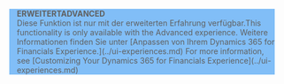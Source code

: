 <blockquote STYLE="background: #81BEF7;border-left:None"><span data-ttu-id="3c8f6-101"><b>ERWEITERT</b></span><span class="sxs-lookup"><span data-stu-id="3c8f6-101"><b>ADVANCED</b></span></span><br /><span data-ttu-id="3c8f6-102">Diese Funktion ist nur mit der erweiterten Erfahrung verfügbar.</span><span class="sxs-lookup"><span data-stu-id="3c8f6-102">This functionality is only available with the Advanced experience.</span></span> <span data-ttu-id="3c8f6-103">Weitere Informationen finden Sie unter [Anpassen von Ihrem Dynamics 365 for Financials Experience.](../ui-experiences.md) </span><span class="sxs-lookup"><span data-stu-id="3c8f6-103">For more information, see [Customizing Your Dynamics 365 for Financials Experience](../ui-experiences.md) </span></span></blockquote>
